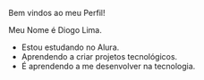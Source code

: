Bem vindos ao meu Perfil!

Meu Nome é Diogo Lima.

- Estou estudando no Alura.
- Aprendendo a criar projetos tecnológicos.
- É aprendendo a me desenvolver na tecnologia.
